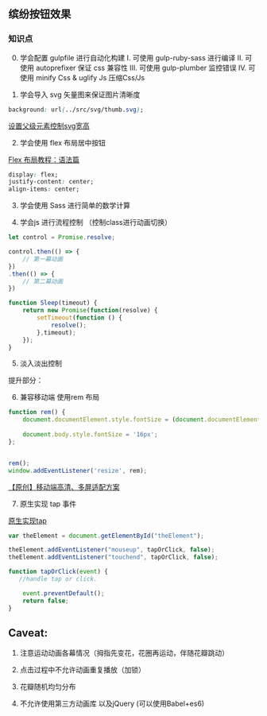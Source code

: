 ## 缤纷按钮效果

### 知识点

0. 学会配置 gulpfile 进行自动化构建
    I. 可使用 gulp-ruby-sass 进行编译
    II. 可使用 autoprefixer 保证 css 兼容性
    III. 可使用 gulp-plumber 监控错误
    IV. 可使用 minify Css & uglify Js 压缩Css/Js

1. 学会导入 svg 矢量图来保证图片清晰度

```css
background: url(../src/svg/thumb.svg);
```

[设置父级元素控制svg宽高](http://stackoverflow.com/questions/19484707/how-can-i-make-an-svg-scale-with-its-parent-container)

2. 学会使用 flex 布局居中按钮

[Flex 布局教程：语法篇](http://www.ruanyifeng.com/blog/2015/07/flex-grammar.html?utm_source=tuicool)

```css
display: flex;
justify-content: center;
align-items: center;
```

3. 学会使用 Sass 进行简单的数学计算

4. 学会js 进行流程控制 （控制class进行动画切换）

```js
let control = Promise.resolve;

control.then(() => {
    // 第一幕动画
})
.then(() => {
    // 第二幕动画
})

function Sleep(timeout) {
    return new Promise(function(resolve) {
        setTimeout(function () {
            resolve();
        },timeout);
    });
}
```

5. 淡入淡出控制


提升部分：

6. 兼容移动端 使用rem 布局

```js
function rem() {
    document.documentElement.style.fontSize = (document.documentElement.clientWidth || document.documentElement.clientWidth) + 'px';
    
    document.body.style.fontSize = '16px';
};


rem();
window.addEventListener('resize', rem);
```

[【原创】移动端高清、多屏适配方案](http://www.html-js.com/article/3041)

7. 原生实现 tap 事件

[原生实现tap](http://tutorials.jenkov.com/responsive-mobile-friendly-web-design/touch-events-in-javascript.html)

```js
var theElement = document.getElementById("theElement");

theElement.addEventListener("mouseup", tapOrClick, false);
theElement.addEventListener("touchend", tapOrClick, false);

function tapOrClick(event) {
   //handle tap or click.

    event.preventDefault();
    return false;
}
```

## Caveat: 

1. 注意运动动画各幕情况（拇指先变花，花圈再运动，伴随花瓣跳动）

2. 点击过程中不允许动画重复播放（加锁）

3. 花瓣随机均匀分布

4. 不允许使用第三方动画库 以及jQuery (可以使用Babel+es6)